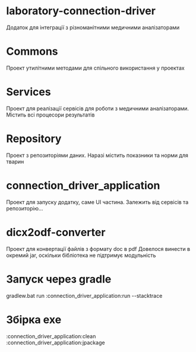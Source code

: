 # laboratory-connection-driver
Додаток для інтеграції з різноманітними медичними аналізаторами

# Commons
Проект утилітними методами для спільного використання у проектах

# Services
Проект для реалізації сервісів для роботи з медичними аналізаторами. Містить всі процесори результатів

# Repository
Проект з репозиторіями даних. Наразі містить показники та норми для тварин 

# connection_driver_application
Проект для запуску додатку, саме UI частина. Залежить від сервісів та репозиторію...

# dicx2odf-converter
Проект для конвертації файлів з формату doc в pdf
Довелося винести в окремий jar, оскільки бібліотека не підтримує модульність

# Запуск через gradle
gradlew.bat run
:connection_driver_application:run --stacktrace

# Збірка exe
:connection_driver_application:clean :connection_driver_application:jpackage

